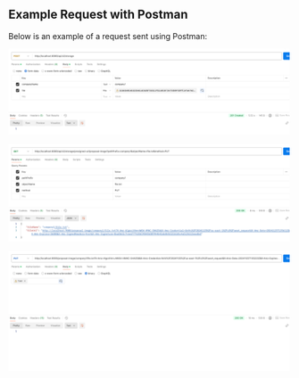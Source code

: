 ## Example Request with Postman

Below is an example of a request sent using Postman:

![Postman Request](images/postman-request1.png)

![Postman Request](images/postman-request2.png)

![Postman Request](images/postman-request3.png)
